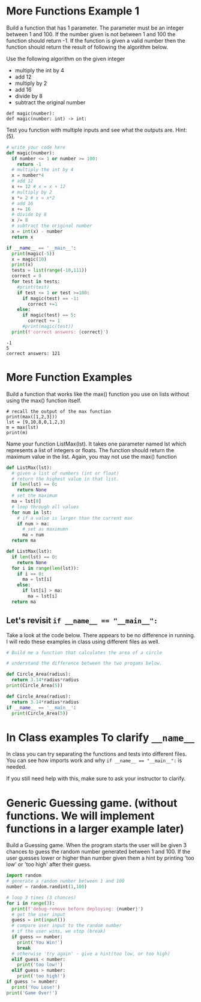 # More Functions Example 1
Build a function that has 1 parameter. The parameter must be an integer between 1 and 100. If the number given is not between 1 and 100 the function should return -1. If the function is given a valid number then the function should return the result of following the algorithm below.

Use the following algorithm on the given integer
- multiply the int by 4
- add 12
- multiply by 2
- add 16
- divide by 8
- subtract the original number

```
def magic(number):
def magic(number: int) -> int:
```

Test you function with multiple inputs and see what the outputs are. Hint: (5).


```python
# write your code here
def magic(number):
  if number <= 1 or number >= 100:
    return -1
  # multiply the int by 4
  x = number*4
  # add 12
  x += 12 # x = x + 12
  # multiply by 2
  x *= 2 # x = x*2
  # add 16
  x += 16
  # divide by 8
  x /= 8
  # subtract the original number
  x = int(x) - number
  return x

if __name__ == '__main__':
  print(magic(-5))
  x = magic(10)
  print(x)
  tests = list(range(-10,111))
  correct = 0
  for test in tests:
    #print(test)
    if test <= 1 or test >=100:
      if magic(test) == -1:
        correct +=1
    else:
      if magic(test) == 5:
        correct += 1
      #print(magic(test))
  print(f'correct answers: {correct}')
```

    -1
    5
    correct answers: 121


# More Function Examples
Build a function that works like the max() function you use on lists without using the max() function itself.

```
# recall the output of the max function
print(max([1,2,3]))
lst = [9,10,8,0,1,2,3]
m = max(lst)
print(m)
```

Name your function ListMax(lst). It takes one parameter named lst which represents a list of integers or floats. The function should return the
maximum value in the list. Again, you may not use the max() function



```python
def ListMax(lst):
  # given a list of numbers (int or float)
  # return the highest value in that list.
  if len(lst) == 0:
    return None
  # set the maximum
  ma = lst[0]
  # loop through all values
  for num in lst:
    # if a value is larger than the current max
    if num > ma:
      # set as maximumn
      ma = num
  return ma
```


```python
def ListMax(lst):
  if len(lst) == 0:
    return None
  for i in range(len(lst)):
    if i == 0:
      ma = lst[i]
    else:
      if lst[i] > ma:
        ma = lst[i]
  return ma
```

## Let's revisit ```if __name__ == "__main__":```
Take a look at the code below. There appears to be no difference in running.
I will redo these examples in class using different files as well.


```python
# Build me a function that calculates the area of a circle

# understand the difference between the two progams below.

def Circle_Area(radius):
  return 3.14*radius*radius
print(Circle_Area(5))

def Circle_Area(radius):
  return 3.14*radius*radius
if __name__ == '__main__':
  print(Circle_Area(5))
```

# In Class examples To clarify ```__name__```

In class you can try separating the functions and tests into different files.
You can see how imports work and why ```if __name__ == "__main__":``` is needed.

If you still need help with this, make sure to ask your instructor to clarify.


# Generic Guessing game. (without functions. We will implement functions in a larger example later)
Build a Guessing game. When the program starts the user will be given 3 chances to guess the random number generated between 1 and 100. If the user guesses lower or higher than number given them a hint by printing 'too low' or 'too high' after their guess.


```python
import random
# generate a random number between 1 and 100
number = random.randint(1,100)

# loop 3 times (3 chances)
for i in range(3):
  print(f'debug-remove before deploying: {number}')
  # get the user input
  guess = int(input())
  # compare user input to the random number
  # if the user wins, we stop (break)
  if guess == number:
    print('You Win!')
    break
  # otherwise 'try again' - give a hint(too low, or too high)
  elif guess < number:
    print('too low!')
  elif guess > number:
    print('too high!')
if guess != number:
  print('You Lose!')
print('Game Over!')


```


```python

```
